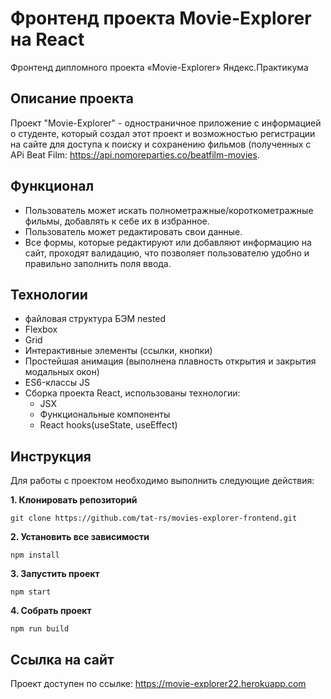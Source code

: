 # Фронтенд проекта Movie-Explorer на React

Фронтенд дипломного проекта «Movie-Explorer» Яндекс.Практикума

## Описание проекта

Проект "Movie-Explorer" - одностраничное приложение с информацией о студенте, который создал этот проект и возможностью регистрации на сайте для доступа к поиску и сохранению фильмов (полученных с APi Beat Film: <a href="https://api.nomoreparties.co/beatfilm-movies">https://api.nomoreparties.co/beatfilm-movies</a>.

## Функционал  
* Пользователь может искать полнометражные/короткометражные фильмы, добавлять к себе их в избранное.
* Пользователь может редактировать свои данные.
* Все формы, которые редактируют или добавляют информацию на сайт, проходят валидацию, что позволяет пользователю удобно и правильно заполнить поля ввода.

## Технологии
* файловая структура БЭМ nested
* Flexbox
* Grid
* Интерактивные элементы (ссылки, кнопки)
* Простейшая анимация (выполнена плавность открытия и закрытия модальных окон)
* ES6-классы JS
* Сборка проекта React, использованы технологии:
    * JSX
    * Функциональные компоненты
    * React hooks(useState, useEffect)

## Инструкция

Для работы с проектом необходимо выполнить следующие действия:

__1. Клонировать репозиторий__

`git clone https://github.com/tat-rs/movies-explorer-frontend.git`

__2. Установить все зависимости__

`npm install`

__3. Запустить проект__

`npm start`

__4. Собрать проект__

`npm run build`

## Ссылка на сайт

Проект доступен по ссылке: <a href="https://movie-explorer22.herokuapp.com" target="_blank" rel="noopener">https://movie-explorer22.herokuapp.com</a>
